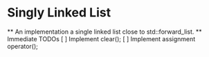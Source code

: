# Singly Linked List #
** An implementation a single linked list close to std::forward_list. **
Immediate TODOs 
[ ] Implement clear();
[ ] Implement assignment operator();
